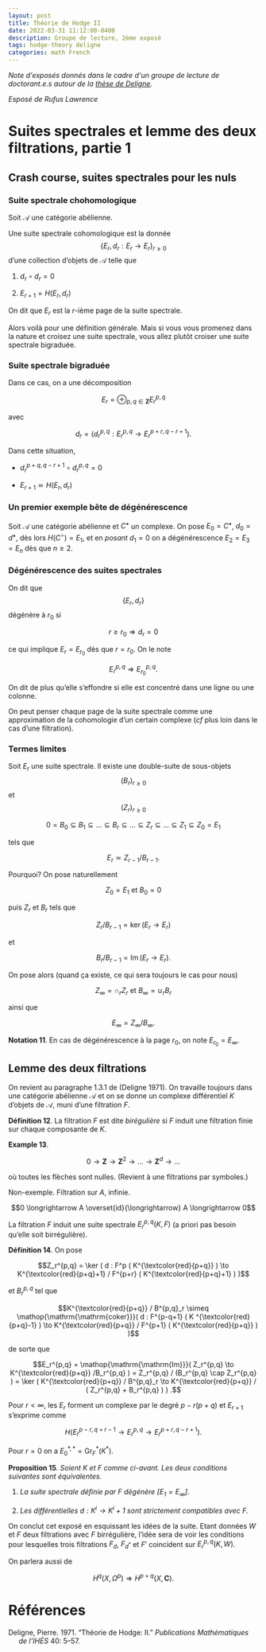 ```yaml
---
layout: post
title: Théorie de Hodge II
date: 2022-03-31 11:12:00-0400
description: Groupe de lecture, 2ème exposé 
tags: hodge-theory deligne
categories: math French
---
```


*Note d'exposés donnés dans le cadre d'un groupe de lecture de doctorant.e.s autour de la [thèse de Deligne](http://www.numdam.org/item/PMIHES_1971__40__5_0.pdf).* 

*Esposé de Rufus Lawrence* 
 

# Suites spectrales et lemme des deux filtrations, partie 1

## Crash course, suites spectrales pour les nuls

### Suite spectrale chohomologique

Soit $\mathscr{A}$ une catégorie abélienne.

Une suite spectrale cohomologique est la donnée
$$\{ E_r , d_r : E_r \to E_r \}_{r\geqslant 0}$$ d’une collection d’objets
de $\mathscr{A}$ telle que

1.  $d_r \circ d_r = 0$

2.  $E_{r+1} = H ( E_r , d_r )$

On dit que $E_r$ est la $r$-ième page de la suite spectrale.

Alors voilà pour une définition générale. Mais si vous vous promenez
dans la nature et croisez une suite spectrale, vous allez plutôt croiser
une suite spectrale bigraduée.

### Suite spectrale bigraduée

Dans ce cas, on a une décomposition

$$E_r = \oplus_{p,q\in \mathbf{Z}} E^{p,q}_r$$ 

avec

$$d_r = \left ( d_r^{p,q} : E_r^{p,q} \longrightarrow E_r^{p+r,q-r+1} \right ).$$

Dans cette situation,

-   $d^{p+q,q-r+1}_{r} \circ d^{p,q}_r = 0$

-   $E_{r+1} \simeq H ( E_r , d_r )$

### Un premier exemple bête de dégénérescence

Soit $\mathscr{A}$ une catégorie abélienne et $C^\bullet$ un complexe.
On pose $E_0 = C^\bullet$, $d_0 = d^\bullet$, dès lors
$H(C^\circ ) = E_1$, et en *posant* $d_1 = 0$ on a dégénérescence
$E_2 = E_3 = E_n$ dès que $n\geqslant 2$.

### Dégénérescence des suites spectrales

On dit que $$\{ E_r , d_r \}$$ dégénère à $r_0$ si

$$r\geqslant r_0 \Rightarrow d_r = 0$$ 

ce qui implique $E_r = E_{r_0}$
dès que $r=r_0$. On le note 

$$E_r^{p,q} \Rightarrow E_{r_0}^{p,q}.$$ 

On
dit de plus qu’elle s’effondre si elle est concentré dans une ligne ou
une colonne.

On peut penser chaque page de la suite spectrale comme une approximation
de la cohomologie d’un certain complexe (*cf* plus loin dans le cas
d’une filtration).

### Termes limites

Soit $E_r$ une suite spectrale. Il existe une double-suite de
sous-objets $$(B_r)_{r\geqslant 0}$$ et $$(Z_r )_{r\geqslant 0}$$

$$0 = B_0 \subseteq B_1 \subseteq ... \subseteq B_r \subseteq ... \subseteq Z_r \subseteq ... \subseteq Z_1 \subseteq Z_0 = E_1$$

tels que 

$$E_r \simeq Z_{r-1} / B_{r-1}.$$

Pourquoi? On pose
naturellement 

$$Z_0 = E_1 \text{ et } B_0 = 0$$

puis $Z_r$ et $B_r$ tels
que 

$$Z_r / B_{r-1} = \ker ( E_r \to E_r )$$

et

$$B_r / B_{r-1} = \mathop{\mathrm{\mathrm{Im}}}( E_r \to E_r ).$$

On pose alors (quand ça existe, ce qui sera toujours le cas pour nous)

$$Z_\infty = \cap_r Z_r \text{ et } B_\infty = \cup_r B_r$$

ainsi que


$$E_\infty = Z_\infty / B_\infty .$$

<div class="mynotation" markdown="1">

**Notation 11**. En cas de dégénérescence à la page $r_0$, on note
$E_{r_0} = E_\infty$.

</div>

## Lemme des deux filtrations

On revient au paragraphe 1.3.1 de (Deligne 1971). On travaille toujours
dans une catégorie abélienne $\mathscr{A}$ et on se donne un complexe
différentiel $K$ d’objets de $\mathscr{A}$, muni d’une filtration $F$.

<div class="mydef" markdown="1">

**Définition 12**. La filtration $F$ est dite *birégulière* si $F$
induit une filtration finie sur chaque composante de $K$.

</div>

<div class="myexample" markdown="1">

**Example 13**.

$$0 \longrightarrow \mathbf{Z}\longrightarrow \mathbf{Z}^2 \longrightarrow ... \longrightarrow \mathbf{Z}^d \longrightarrow ...$$

où toutes les flèches sont nulles. (Revient à une filtrations par
symboles.)

Non-exemple. Filtration sur $A$, infinie.

$$0 \longrightarrow A \overset{id}{\longrightarrow} A \longrightarrow 0$$

</div>

La filtration $F$ induit une suite spectrale $E_r^{p,q} ( K , F )$ (a
priori pas besoin qu’elle soit birrégulière).

<div class="mydef" markdown="1">

**Définition 14**. On pose

$$Z_r^{p,q} = \ker ( d : F^p ( K^{\textcolor{red}{p+q}} ) \to K^{\textcolor{red}{p+q}+1} / F^{p+r} ( K^{\textcolor{red}{p+q}+1} ) )$$

et $B_r^{p,q}$ tel que

$$K^{\textcolor{red}{p+q}}  / B^{p,q}_r \simeq \mathop{\mathrm{\mathrm{coker}}}( d : F^{p-q+1} ( K ^{\textcolor{red}{p+q}-1} ) \to K^{\textcolor{red}{p+q}} / F^{p+1} ( K^{\textcolor{red}{p+q}} ) )$$

de sorte que

$$E_r^{p,q} = \mathop{\mathrm{\mathrm{Im}}}( Z_r^{p,q} \to K^{\textcolor{red}{p+q}} /B_r^{p,q} ) = Z_r^{p,q} / (B_r^{p,q} \cap Z_r^{p,q} ) = \ker ( K^{\textcolor{red}{p+q}} / B^{p,q}_r  \to K^{\textcolor{red}{p+q}} / ( Z_r^{p,q} + B_r^{p,q} ) )  .$$

</div>

Pour $r<\infty$, les $E_r$ forment un complexe par le degré $p-r(p+q)$
et $E_{r+1}$ s’exprime comme

$$H ( E_r^{p-r,q+r-1} \to E_r^{p,q} \to E^{p+r,q-r+1}_r ) .$$ 

Pour $r=0$ on a $E_0^{*,*} = \mathop{\mathrm{\mathrm{Gr}}}_F^* ( K^* )$.

<div class="myptn" markdown="1">

**Proposition 15**. *Soient $K$ et $F$ comme ci-avant. Les deux
conditions suivantes sont équivalentes.*

1.  *La suite spectrale définie par $F$ dégénère $[E_1 = E_\infty ]$.*

2.  *Les différentielles $d:K^ i \to K^ i+1$ sont strictement
    compatibles avec $F$.*

</div>

On conclut cet exposé en esquissant les idées de la suite. Etant données
$W$ et $F$ deux filtrations avec $F$ birrégulière, l’idée sera de voir
les conditions pour lesquelles trois filtrations $F_d$, $F_{d^*}$ et
$F'$ coincident sur $E_r^{p,q} ( K , W )$.

On parlera aussi de

$$H^q ( X , \Omega^p ) \Rightarrow H^{p+q} ( X , \mathbf{C}) .$$


# Références 


<div id="refs" class="references csl-bib-body hanging-indent"
markdown="1">

<div id="ref-deligne1971theorie" class="csl-entry" markdown="1">

Deligne, Pierre. 1971. “Théorie de Hodge: II.” *Publications
Mathématiques de l’IHÉS* 40: 5–57.

</div>

</div>



